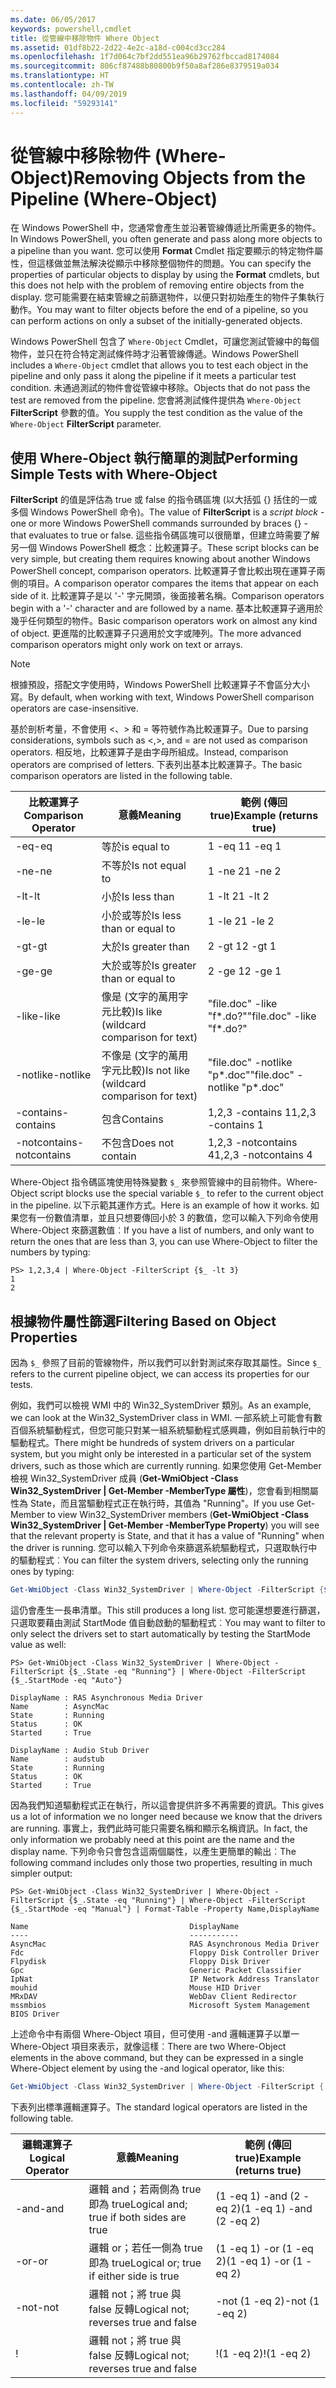 ```yaml
---
ms.date: 06/05/2017
keywords: powershell,cmdlet
title: 從管線中移除物件 Where Object
ms.assetid: 01df8b22-2d22-4e2c-a18d-c004cd3cc284
ms.openlocfilehash: 1f7d064c7bf2dd551ea96b29762fbccad8174084
ms.sourcegitcommit: 806cf87488b80800b9f50a8af286e8379519a034
ms.translationtype: HT
ms.contentlocale: zh-TW
ms.lasthandoff: 04/09/2019
ms.locfileid: "59293141"
---
```

# <a name="removing-objects-from-the-pipeline-where-object"></a><span data-ttu-id="12a52-103">從管線中移除物件 (Where-Object)</span><span class="sxs-lookup"><span data-stu-id="12a52-103">Removing Objects from the Pipeline (Where-Object)</span></span>

<span data-ttu-id="12a52-104">在 Windows PowerShell 中，您通常會產生並沿著管線傳遞比所需更多的物件。</span><span class="sxs-lookup"><span data-stu-id="12a52-104">In Windows PowerShell, you often generate and pass along more objects to a pipeline than you want.</span></span> <span data-ttu-id="12a52-105">您可以使用 **Format** Cmdlet 指定要顯示的特定物件屬性，但這樣做並無法解決從顯示中移除整個物件的問題。</span><span class="sxs-lookup"><span data-stu-id="12a52-105">You can specify the properties of particular objects to display by using the **Format** cmdlets, but this does not help with the problem of removing entire objects from the display.</span></span> <span data-ttu-id="12a52-106">您可能需要在結束管線之前篩選物件，以便只對初始產生的物件子集執行動作。</span><span class="sxs-lookup"><span data-stu-id="12a52-106">You may want to filter objects before the end of a pipeline, so you can perform actions on only a subset of the initially-generated objects.</span></span>

<span data-ttu-id="12a52-107">Windows PowerShell 包含了 `Where-Object` Cmdlet，可讓您測試管線中的每個物件，並只在符合特定測試條件時才沿著管線傳遞。</span><span class="sxs-lookup"><span data-stu-id="12a52-107">Windows PowerShell includes a `Where-Object` cmdlet that allows you to test each object in the pipeline and only pass it along the pipeline if it meets a particular test condition.</span></span> <span data-ttu-id="12a52-108">未通過測試的物件會從管線中移除。</span><span class="sxs-lookup"><span data-stu-id="12a52-108">Objects that do not pass the test are removed from the pipeline.</span></span> <span data-ttu-id="12a52-109">您會將測試條件提供為 `Where-Object` **FilterScript** 參數的值。</span><span class="sxs-lookup"><span data-stu-id="12a52-109">You supply the test condition as the value of the `Where-Object` **FilterScript** parameter.</span></span>

## <a name="performing-simple-tests-with-where-object"></a><span data-ttu-id="12a52-110">使用 Where-Object 執行簡單的測試</span><span class="sxs-lookup"><span data-stu-id="12a52-110">Performing Simple Tests with Where-Object</span></span>

<span data-ttu-id="12a52-111">**FilterScript** 的值是評估為 true 或 false 的指令碼區塊 (以大括弧 {} 括住的一或多個 Windows PowerShell 命令)。</span><span class="sxs-lookup"><span data-stu-id="12a52-111">The value of **FilterScript** is a *script block* -  one or more Windows PowerShell commands surrounded by braces {} - that evaluates to true or false.</span></span> <span data-ttu-id="12a52-112">這些指令碼區塊可以很簡單，但建立時需要了解另一個 Windows PowerShell 概念：比較運算子。</span><span class="sxs-lookup"><span data-stu-id="12a52-112">These script blocks can be very simple, but creating them requires knowing about another Windows PowerShell concept, comparison operators.</span></span> <span data-ttu-id="12a52-113">比較運算子會比較出現在運算子兩側的項目。</span><span class="sxs-lookup"><span data-stu-id="12a52-113">A comparison operator compares the items that appear on each side of it.</span></span> <span data-ttu-id="12a52-114">比較運算子是以 '-' 字元開頭，後面接著名稱。</span><span class="sxs-lookup"><span data-stu-id="12a52-114">Comparison operators begin with a '-' character and are followed by a name.</span></span> <span data-ttu-id="12a52-115">基本比較運算子適用於幾乎任何類型的物件。</span><span class="sxs-lookup"><span data-stu-id="12a52-115">Basic comparison operators work on almost any kind of object.</span></span> <span data-ttu-id="12a52-116">更進階的比較運算子只適用於文字或陣列。</span><span class="sxs-lookup"><span data-stu-id="12a52-116">The more advanced comparison operators might only work on text or arrays.</span></span>

> [!NOTE]
> <span data-ttu-id="12a52-117">根據預設，搭配文字使用時，Windows PowerShell 比較運算子不會區分大小寫。</span><span class="sxs-lookup"><span data-stu-id="12a52-117">By default, when working with text, Windows PowerShell comparison operators are case-insensitive.</span></span>

<span data-ttu-id="12a52-118">基於剖析考量，不會使用 <、> 和 = 等符號作為比較運算子。</span><span class="sxs-lookup"><span data-stu-id="12a52-118">Due to parsing considerations, symbols such as <,>, and = are not used as comparison operators.</span></span> <span data-ttu-id="12a52-119">相反地，比較運算子是由字母所組成。</span><span class="sxs-lookup"><span data-stu-id="12a52-119">Instead, comparison operators are comprised of letters.</span></span> <span data-ttu-id="12a52-120">下表列出基本比較運算子。</span><span class="sxs-lookup"><span data-stu-id="12a52-120">The basic comparison operators are listed in the following table.</span></span>

|<span data-ttu-id="12a52-121">比較運算子</span><span class="sxs-lookup"><span data-stu-id="12a52-121">Comparison Operator</span></span>|<span data-ttu-id="12a52-122">意義</span><span class="sxs-lookup"><span data-stu-id="12a52-122">Meaning</span></span>|<span data-ttu-id="12a52-123">範例 (傳回 true)</span><span class="sxs-lookup"><span data-stu-id="12a52-123">Example (returns true)</span></span>|
|-----------------------|-----------|--------------------------|
|<span data-ttu-id="12a52-124">-eq</span><span class="sxs-lookup"><span data-stu-id="12a52-124">-eq</span></span>|<span data-ttu-id="12a52-125">等於</span><span class="sxs-lookup"><span data-stu-id="12a52-125">is equal to</span></span>|<span data-ttu-id="12a52-126">1 -eq 1</span><span class="sxs-lookup"><span data-stu-id="12a52-126">1 -eq 1</span></span>|
|<span data-ttu-id="12a52-127">-ne</span><span class="sxs-lookup"><span data-stu-id="12a52-127">-ne</span></span>|<span data-ttu-id="12a52-128">不等於</span><span class="sxs-lookup"><span data-stu-id="12a52-128">Is not equal to</span></span>|<span data-ttu-id="12a52-129">1 -ne 2</span><span class="sxs-lookup"><span data-stu-id="12a52-129">1 -ne 2</span></span>|
|<span data-ttu-id="12a52-130">-lt</span><span class="sxs-lookup"><span data-stu-id="12a52-130">-lt</span></span>|<span data-ttu-id="12a52-131">小於</span><span class="sxs-lookup"><span data-stu-id="12a52-131">Is less than</span></span>|<span data-ttu-id="12a52-132">1 -lt 2</span><span class="sxs-lookup"><span data-stu-id="12a52-132">1 -lt 2</span></span>|
|<span data-ttu-id="12a52-133">-le</span><span class="sxs-lookup"><span data-stu-id="12a52-133">-le</span></span>|<span data-ttu-id="12a52-134">小於或等於</span><span class="sxs-lookup"><span data-stu-id="12a52-134">Is less than or equal to</span></span>|<span data-ttu-id="12a52-135">1 -le 2</span><span class="sxs-lookup"><span data-stu-id="12a52-135">1 -le 2</span></span>|
|<span data-ttu-id="12a52-136">-gt</span><span class="sxs-lookup"><span data-stu-id="12a52-136">-gt</span></span>|<span data-ttu-id="12a52-137">大於</span><span class="sxs-lookup"><span data-stu-id="12a52-137">Is greater than</span></span>|<span data-ttu-id="12a52-138">2 -gt 1</span><span class="sxs-lookup"><span data-stu-id="12a52-138">2 -gt 1</span></span>|
|<span data-ttu-id="12a52-139">-ge</span><span class="sxs-lookup"><span data-stu-id="12a52-139">-ge</span></span>|<span data-ttu-id="12a52-140">大於或等於</span><span class="sxs-lookup"><span data-stu-id="12a52-140">Is greater than or equal to</span></span>|<span data-ttu-id="12a52-141">2 -ge 1</span><span class="sxs-lookup"><span data-stu-id="12a52-141">2 -ge 1</span></span>|
|<span data-ttu-id="12a52-142">-like</span><span class="sxs-lookup"><span data-stu-id="12a52-142">-like</span></span>|<span data-ttu-id="12a52-143">像是 (文字的萬用字元比較)</span><span class="sxs-lookup"><span data-stu-id="12a52-143">Is like (wildcard comparison for text)</span></span>|<span data-ttu-id="12a52-144">"file.doc" -like "f\*.do?"</span><span class="sxs-lookup"><span data-stu-id="12a52-144">"file.doc" -like "f\*.do?"</span></span>|
|<span data-ttu-id="12a52-145">-notlike</span><span class="sxs-lookup"><span data-stu-id="12a52-145">-notlike</span></span>|<span data-ttu-id="12a52-146">不像是 (文字的萬用字元比較)</span><span class="sxs-lookup"><span data-stu-id="12a52-146">Is not like (wildcard comparison for text)</span></span>|<span data-ttu-id="12a52-147">"file.doc" -notlike "p\*.doc"</span><span class="sxs-lookup"><span data-stu-id="12a52-147">"file.doc" -notlike "p\*.doc"</span></span>|
|<span data-ttu-id="12a52-148">-contains</span><span class="sxs-lookup"><span data-stu-id="12a52-148">-contains</span></span>|<span data-ttu-id="12a52-149">包含</span><span class="sxs-lookup"><span data-stu-id="12a52-149">Contains</span></span>|<span data-ttu-id="12a52-150">1,2,3 -contains 1</span><span class="sxs-lookup"><span data-stu-id="12a52-150">1,2,3 -contains 1</span></span>|
|<span data-ttu-id="12a52-151">-notcontains</span><span class="sxs-lookup"><span data-stu-id="12a52-151">-notcontains</span></span>|<span data-ttu-id="12a52-152">不包含</span><span class="sxs-lookup"><span data-stu-id="12a52-152">Does not contain</span></span>|<span data-ttu-id="12a52-153">1,2,3 -notcontains 4</span><span class="sxs-lookup"><span data-stu-id="12a52-153">1,2,3 -notcontains 4</span></span>|

<span data-ttu-id="12a52-154">Where-Object 指令碼區塊使用特殊變數 `$_` 來參照管線中的目前物件。</span><span class="sxs-lookup"><span data-stu-id="12a52-154">Where-Object script blocks use the special variable `$_` to refer to the current object in the pipeline.</span></span> <span data-ttu-id="12a52-155">以下示範其運作方式。</span><span class="sxs-lookup"><span data-stu-id="12a52-155">Here is an example of how it works.</span></span> <span data-ttu-id="12a52-156">如果您有一份數值清單，並且只想要傳回小於 3 的數值，您可以輸入下列命令使用 Where-Object 來篩選數值︰</span><span class="sxs-lookup"><span data-stu-id="12a52-156">If you have a list of numbers, and only want to return the ones that are less than 3, you can use Where-Object to filter the numbers by typing:</span></span>

```
PS> 1,2,3,4 | Where-Object -FilterScript {$_ -lt 3}
1
2
```

## <a name="filtering-based-on-object-properties"></a><span data-ttu-id="12a52-157">根據物件屬性篩選</span><span class="sxs-lookup"><span data-stu-id="12a52-157">Filtering Based on Object Properties</span></span>

<span data-ttu-id="12a52-158">因為 `$_` 參照了目前的管線物件，所以我們可以針對測試來存取其屬性。</span><span class="sxs-lookup"><span data-stu-id="12a52-158">Since `$_` refers to the current pipeline object, we can access its properties for our tests.</span></span>

<span data-ttu-id="12a52-159">例如，我們可以檢視 WMI 中的 Win32_SystemDriver 類別。</span><span class="sxs-lookup"><span data-stu-id="12a52-159">As an example, we can look at the Win32_SystemDriver class in WMI.</span></span> <span data-ttu-id="12a52-160">一部系統上可能會有數百個系統驅動程式，但您可能只對某一組系統驅動程式感興趣，例如目前執行中的驅動程式。</span><span class="sxs-lookup"><span data-stu-id="12a52-160">There might be hundreds of system drivers on a particular system, but you might only be interested in a particular set of the system drivers, such as those which are currently running.</span></span> <span data-ttu-id="12a52-161">如果您使用 Get-Member 檢視 Win32_SystemDriver 成員 (**Get-WmiObject -Class Win32_SystemDriver | Get-Member -MemberType 屬性**)，您會看到相關屬性為 State，而且當驅動程式正在執行時，其值為 "Running"。</span><span class="sxs-lookup"><span data-stu-id="12a52-161">If you use Get-Member to view Win32_SystemDriver members (**Get-WmiObject -Class Win32_SystemDriver | Get-Member -MemberType Property**) you will see that the relevant property is State, and that it has a value of "Running" when the driver is running.</span></span> <span data-ttu-id="12a52-162">您可以輸入下列命令來篩選系統驅動程式，只選取執行中的驅動程式︰</span><span class="sxs-lookup"><span data-stu-id="12a52-162">You can filter the system drivers, selecting only the running ones by typing:</span></span>

```powershell
Get-WmiObject -Class Win32_SystemDriver | Where-Object -FilterScript {$_.State -eq 'Running'}
```

<span data-ttu-id="12a52-163">這仍會產生一長串清單。</span><span class="sxs-lookup"><span data-stu-id="12a52-163">This still produces a long list.</span></span> <span data-ttu-id="12a52-164">您可能還想要進行篩選，只選取要藉由測試 StartMode 值自動啟動的驅動程式︰</span><span class="sxs-lookup"><span data-stu-id="12a52-164">You may want to filter to only select the drivers set to start automatically by testing the StartMode value as well:</span></span>

```
PS> Get-WmiObject -Class Win32_SystemDriver | Where-Object -FilterScript {$_.State -eq "Running"} | Where-Object -FilterScript {$_.StartMode -eq "Auto"}

DisplayName : RAS Asynchronous Media Driver
Name        : AsyncMac
State       : Running
Status      : OK
Started     : True

DisplayName : Audio Stub Driver
Name        : audstub
State       : Running
Status      : OK
Started     : True
```

<span data-ttu-id="12a52-165">因為我們知道驅動程式正在執行，所以這會提供許多不再需要的資訊。</span><span class="sxs-lookup"><span data-stu-id="12a52-165">This gives us a lot of information we no longer need because we know that the drivers are running.</span></span> <span data-ttu-id="12a52-166">事實上，我們此時可能只需要名稱和顯示名稱資訊。</span><span class="sxs-lookup"><span data-stu-id="12a52-166">In fact, the only information we probably need at this point are the name and the display name.</span></span> <span data-ttu-id="12a52-167">下列命令只會包含這兩個屬性，以產生更簡單的輸出︰</span><span class="sxs-lookup"><span data-stu-id="12a52-167">The following command includes only those two properties, resulting in much simpler output:</span></span>

```
PS> Get-WmiObject -Class Win32_SystemDriver | Where-Object -FilterScript {$_.State -eq "Running"} | Where-Object -FilterScript {$_.StartMode -eq "Manual"} | Format-Table -Property Name,DisplayName

Name                                    DisplayName
----                                    -----------
AsyncMac                                RAS Asynchronous Media Driver
Fdc                                     Floppy Disk Controller Driver
Flpydisk                                Floppy Disk Driver
Gpc                                     Generic Packet Classifier
IpNat                                   IP Network Address Translator
mouhid                                  Mouse HID Driver
MRxDAV                                  WebDav Client Redirector
mssmbios                                Microsoft System Management BIOS Driver
```

<span data-ttu-id="12a52-168">上述命令中有兩個 Where-Object 項目，但可使用 -and 邏輯運算子以單一 Where-Object 項目來表示，就像這樣︰</span><span class="sxs-lookup"><span data-stu-id="12a52-168">There are two Where-Object elements in the above command, but they can be expressed in a single Where-Object element by using the -and logical operator, like this:</span></span>

```powershell
Get-WmiObject -Class Win32_SystemDriver | Where-Object -FilterScript { ($_.State -eq 'Running') -and ($_.StartMode -eq 'Manual') } | Format-Table -Property Name,DisplayName
```

<span data-ttu-id="12a52-169">下表列出標準邏輯運算子。</span><span class="sxs-lookup"><span data-stu-id="12a52-169">The standard logical operators are listed in the following table.</span></span>

|<span data-ttu-id="12a52-170">邏輯運算子</span><span class="sxs-lookup"><span data-stu-id="12a52-170">Logical Operator</span></span>|<span data-ttu-id="12a52-171">意義</span><span class="sxs-lookup"><span data-stu-id="12a52-171">Meaning</span></span>|<span data-ttu-id="12a52-172">範例 (傳回 true)</span><span class="sxs-lookup"><span data-stu-id="12a52-172">Example (returns true)</span></span>|
|--------------------|-----------|--------------------------|
|<span data-ttu-id="12a52-173">-and</span><span class="sxs-lookup"><span data-stu-id="12a52-173">-and</span></span>|<span data-ttu-id="12a52-174">邏輯 and；若兩側為 true 即為 true</span><span class="sxs-lookup"><span data-stu-id="12a52-174">Logical and; true if both sides are true</span></span>|<span data-ttu-id="12a52-175">(1 -eq 1) -and (2 -eq 2)</span><span class="sxs-lookup"><span data-stu-id="12a52-175">(1 -eq 1) -and (2 -eq 2)</span></span>|
|<span data-ttu-id="12a52-176">-or</span><span class="sxs-lookup"><span data-stu-id="12a52-176">-or</span></span>|<span data-ttu-id="12a52-177">邏輯 or；若任一側為 true 即為 true</span><span class="sxs-lookup"><span data-stu-id="12a52-177">Logical or; true if either side is true</span></span>|<span data-ttu-id="12a52-178">(1 -eq 1) -or (1 -eq 2)</span><span class="sxs-lookup"><span data-stu-id="12a52-178">(1 -eq 1) -or (1 -eq 2)</span></span>|
|<span data-ttu-id="12a52-179">-not</span><span class="sxs-lookup"><span data-stu-id="12a52-179">-not</span></span>|<span data-ttu-id="12a52-180">邏輯 not；將 true 與 false 反轉</span><span class="sxs-lookup"><span data-stu-id="12a52-180">Logical not; reverses true and false</span></span>|<span data-ttu-id="12a52-181">-not (1 -eq 2)</span><span class="sxs-lookup"><span data-stu-id="12a52-181">-not (1 -eq 2)</span></span>|
|\!|<span data-ttu-id="12a52-182">邏輯 not；將 true 與 false 反轉</span><span class="sxs-lookup"><span data-stu-id="12a52-182">Logical not; reverses true and false</span></span>|<span data-ttu-id="12a52-183">\!(1 -eq 2)</span><span class="sxs-lookup"><span data-stu-id="12a52-183">\!(1 -eq 2)</span></span>|
